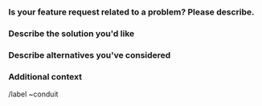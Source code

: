 <!--
If you want to report a bug or an error,
then please consider filling out a "Bug Report" instead!
-->


### Is your feature request related to a problem? Please describe.

<!-- A clear and concise description of what the problem is. Ex. I'm always frustrated when [...] -->


### Describe the solution you'd like

<!-- A clear and concise description of what you want to happen. -->


### Describe alternatives you've considered

<!-- A clear and concise description of any alternative solutions or features you've considered. -->


### Additional context

<!-- Add any other context or screenshots about the feature request here. -->



/label ~conduit
